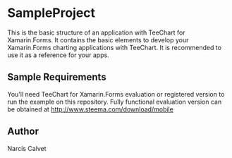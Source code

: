 SampleProject
=============

This is the basic structure of an application with TeeChart for Xamarin.Forms. It contains the basic elements to develop your Xamarin.Forms charting applications with TeeChart. It is recommended to use it as a reference for your apps.

## Sample Requirements

You'll need TeeChart for Xamarin.Forms evaluation or registered version to run the example on this repository. Fully functional evaluation version can be obtained at http://www.steema.com/download/mobile


Author
------

Narcís Calvet
